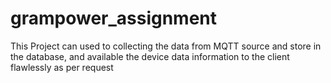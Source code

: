 # grampower_assignment
This Project can used to collecting the data from MQTT source and store in the database, and available the device data information to the client flawlessly as per request 
